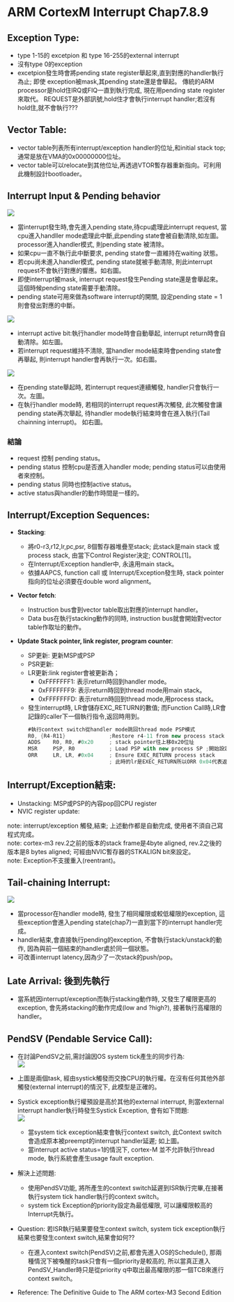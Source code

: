 # ARM CortexM Interrupt Chap7.8.9

## Exception Type:
*  type 1-15的 excetpion 和 type 16-255的external interrupt  
*  沒有type 0的exception  
*  excetpion發生時會將pending state register舉起來,直到對應的handler執行為止; 即使 exception被mask,其pending state還是會舉起。 傳統的ARM processor是hold住IRQ或FIQ一直到執行完成, 現在用pending state register來取代。 REQUEST是外部訊號,hold住才會執行interrupt handler;若沒有hold住,就不會執行???

## Vector Table:  
*  vector table列表所有interrupt/exception handler的位址,和initial stack top; 通常是放在VMA的0x00000000位址。  
*  vector table可以relocate到其他位址,再透過VTOR暫存器重新指向。可利用此機制設計bootloader。  

## Interrupt Input & Pending behavior  
![](https://github.com/sammiiT/Study-Report/blob/master/picture/InterruptPendingBehavior.PNG)  
*  當interrupt發生時,會先進入pending state,待cpu處理此interrupt request, 當cpu進入handller mode處理此中斷,此pending state會被自動清除,如左圖。processor進入handler模式, 則pending state 被清除。  
*  如果cpu一直不執行此中斷要求, pending state會一直維持在waiting 狀態。  
*  若cpu尚未進入handler模式, pending state就被手動清除, 則此interrupt request不會執行對應的響應。如右圖。  
*  即使interrupt被mask, interrupt request發生Pending state還是會舉起來。這個時候pending state需要手動清除。  
*  pending state可用來做為software interrupt的開關, 設定pending state = 1則會發出對應的中斷。  

![](https://github.com/sammiiT/Study-Report/blob/master/picture/InterruptPendingBehavior2.png)  
*  interrupt active bit:執行handler mode時會自動舉起, interrupt return時會自動清除。如左圖。  
*  若interrupt request維持不清除, 當handler mode結束時會pending state會再舉起, 則interrupt handler會再執行一次。如右圖。  

![](https://github.com/sammiiT/Study-Report/blob/master/picture/InterruptPendingBehavior3.png)  
*  在pending state舉起時, 若interrupt request連續觸發, handler只會執行一次。左圖。  
*  在執行handler mode時, 若相同的interrupt request再次觸發, 此次觸發會讓pending state再次舉起, 待handler mode執行結束時會在進入執行(Tail chainning interrupt)。 如右圖。

### 結論
*  request 控制 pending status。  
*  pending status 控制cpu是否進入handler mode; pending status可以由使用者來控制。 
*  pending status 同時也控制active status。  
*  active status與handler的動作時間是一樣的。

## Interrupt/Exception Sequences:  
* **Stacking**:   
    * 將r0-r3,r12,lr,pc,psr, 8個暫存器堆疊至stack; 此stack是main stack 或 process stack, 由當下Control Register決定; CONTROL[1]。  
    * 在Interrupt/Exception handler中, 永遠用main stack。
    * 依據AAPCS, function call 或 Interrupt/Exception發生時, stack pointer指向的位址必須要在double word alignment。

* **Vector fetch**:  
    * Instruction bus會到vector table取出對應的interrupt handler。  
    * Data bus在執行stacking動作的同時, instruction bus就會開始對vector table作取址的動作。  
 
* **Update Stack pointer, link register, program counter**:  
    * SP更新: 更新MSP或PSP  
    * PSR更新:  
    * LR更新:link register會被更新為；  
        * 0xFFFFFFF1: 表示return時回到handler mode。  
        * 0xFFFFFFF9: 表示return時回到thread mode用main stack。  
        * 0xFFFFFFFD: 表示return時回到thread mode,用process stack。  
    * 發生interrupt時, LR會儲存EXC_RETURN的數值; 而Function Call時,LR會記錄的caller下一個執行指令,返回時用到。  
		```as  
		#執行context switch從handler mode跳回thread mode PSP模式  
		R0, {R4-R11}              ;Restore r4-11 from new process stack  
		ADDS    R0, R0, #0x20     ; stack pointer往上移0x20位址  
		MSR     PSP, R0           ; Load PSP with new process SP ;開始設定新process的stack pointer指向  
		ORR     LR, LR, #0x04     ; Ensure EXEC_RETURN process stack  
		                          ; 此時的lr是EXEC_RETURN所以ORR 0x04代表返回PSP(process stack pointer)
		```
## Interrupt/Exception結束:
* Unstacking: MSP或PSP的內容pop回CPU register  
* NVIC register update:  
    
note: interrupt/exception 觸發,結束; 上述動作都是自動完成, 使用者不須自己寫程式完成。  
note: cortex-m3 rev.2之前的版本的stack frame是4byte aligned, rev.2之後的版本是8 bytes aligned; 可經由NVIC暫存器的STKALIGN bit來設定。  
note: Exception不支援重入(reentrant)。  

## Tail-chaining Interrupt:  
![](https://github.com/sammiiT/Study-Report/blob/master/picture/Tail-Chaining.PNG)
* 當processor在handler mode時, 發生了相同權限或較低權限的exception, 這些exception會進入pending state(chap7)一直到當下的interrupt handler完成。   
* handler結束,會直接執行pending的exception, 不會執行stack/unstack的動作, 因為與前一個結束的handler處於同一個狀態。
* 可改善interrupt latency,因為少了一次stack的push/pop。

## Late Arrival: 後到先執行  
*  當系統因interrupt/exception而執行stacking動作時, 又發生了權限更高的exception, 會先將stacking的動作完成(low and ?high?), 接著執行高權限的handler。  

## PendSV (Pendable Service Call):  
*	在討論PendSV之前,需討論因OS system tick產生的同步行為:  
![](https://github.com/sammiiT/Study-Report/blob/master/picture/SystickContextSwitch.PNG)   
*	上圖是兩個task, 經由systick觸發而交換CPU的執行權。在沒有任何其他外部觸發(external interrupt)的情況下, 此模型是正確的。  
*	Systick exception執行權預設是高於其他的external interrupt, 則當external interrupt handler執行時發生Systick Exception, 會有如下問題:  
![](https://github.com/sammiiT/Study-Report/blob/master/picture/ProblemContextSwIRQ.PNG)
	*	當system tick exception結束會執行context switch, 此Context switch會造成原本被preempt的interrupt handler延遲; 如上圖。  
	*	當interrupt active status=1的情況下, cortex-M 並不允許執行thread mode, 執行系統會產生usage fault exception.  

*	解決上述問題:  
	*	使用PendSV功能, 將所產生的context switch延遲到ISR執行完畢,在接著執行system tick handler執行的context switch。  
	*	system tick Exception的priority設定為最低權限, 可以讓權限較高的Interrupt先執行。 
	
*	Question: 若ISR執行結果要發生context switch, system tick exception執行結果也要發生context switch,結果會如何??  
	*	在進入context switch(PendSV)之前,都會先進入OS的Schedule(), 那兩種情況下被喚醒的task只會有一個priority是較高的, 所以當真正進入PendSV_Handler時只是從priority q中取出最高權限的那一個TCB來進行context switch。

* Reference: The Definitive Guide to The ARM cortex-M3 Second Edition
